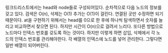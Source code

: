링크드리스트에서는 head와 node들로 구성되어있다. 순차적으로 다음 노드의 정보를 갖고 있다. 
검색은 O(n), 삭제는 O(1) 추가는 O(1)이 걸린다. 연결된 곳만 수정하면 되기 때문이다.
at을 구현하기 위해서는 head를 0으로 한 후에 하나씩 탐색하면서 숫자를 늘리고 비교하면서 찾으면 된다. 하지만 시간이 O(n)으로 걸려서 느리다.
또다른 방법으로 노드마다 인덱스 번호를 갖도록 하는 것이다. 하지만 이렇게 하면 삽입, 삭제에서 각 노드의 인덱스 번호를 관리해야한다. 각 배열의 인덱스에 노드를 넣어 관리한다. 그렇다면 일반 배열이 되어버린다. 
